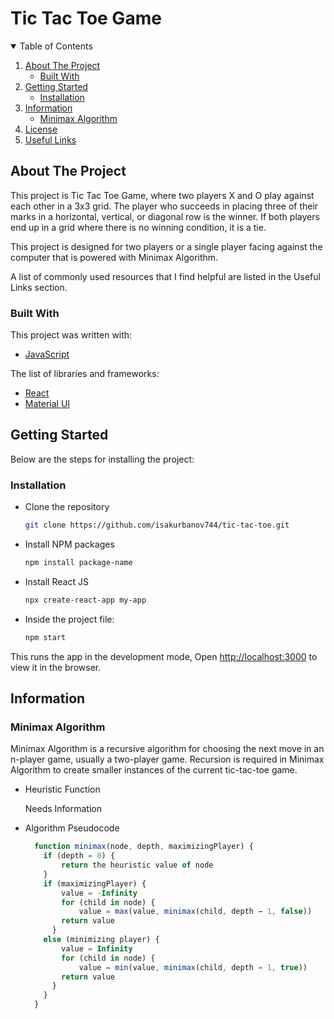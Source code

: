 # Tic Tac Toe Game

<!-- TABLE OF CONTENTS -->
<details open="open">
  <summary>Table of Contents</summary>
  <ol>
    <li>
      <a href="#about-the-project">About The Project</a>
      <ul>
        <li><a href="#built-with">Built With</a></li>
      </ul>
    </li>
    <li>
      <a href="#getting-started">Getting Started</a>
      <ul>
        <li><a href="#installation">Installation</a></li>
      </ul>
    </li>
    <li>
      <a href="#information">Information</a>
      <ul>
        <li><a href="#minimax-algorithm">Minimax Algorithm</a></li>
      </ul>
    </li>
    <li><a href="#license">License</a></li>
    <li><a href="#useful-links">Useful Links</a></li>
  </ol>
</details>



<!-- ABOUT THE PROJECT -->
## About The Project

This project is Tic Tac Toe Game, where two players X and O play against each other in a 3x3 grid. The player who succeeds in placing three of their marks in a horizontal, vertical, or diagonal row is the winner. If both players end up in a grid where there is no winning condition, it is a tie. 

This project is designed for two players or a single player facing against the computer that is powered with Minimax Algorithm.

A list of commonly used resources that I find helpful are listed in the Useful Links section.

### Built With

This project was written with:
* [JavaScript](https://developer.mozilla.org/en-US/)

The list of libraries and frameworks:
* [React](https://reactjs.org/)
* [Material UI](https://material-ui.com/)


<!-- GETTING STARTED -->
## Getting Started

Below are the steps for installing the project:


### Installation

* Clone the repository
   ```sh
   git clone https://github.com/isakurbanov744/tic-tac-toe.git
   ```
* Install NPM packages
   ```sh
   npm install package-name
   ```
* Install React JS
   ```sh
   npx create-react-app my-app
   ```

* Inside the project file:


  ```sh
  npm start
  ```

This runs the app in the development mode, 
Open [http://localhost:3000](http://localhost:3000) to view it in the browser.

## Information

### Minimax Algorithm

Minimax Algorithm is a recursive algorithm for choosing the next move in an n-player game, usually a two-player game. Recursion is required in Minimax Algorithm to create smaller instances of the current tic-tac-toe game.


* Heuristic Function

  Needs Information


* Algorithm Pseudocode
  ```js
    function minimax(node, depth, maximizingPlayer) {
      if (depth = 0) {
          return the heuristic value of node
      }
      if (maximizingPlayer) {
          value = -Infinity
          for (child in node) {
              value = max(value, minimax(child, depth − 1, false))
          return value
        }
      else (minimizing player) {
          value = Infinity
          for (child in node) {
              value = min(value, minimax(child, depth − 1, true))
          return value
        }
      }
    }
  ```

